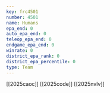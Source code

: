 ```yaml
---
key: frc4501
number: 4501
name: Humans
epa_end: 0
auto_epa_end: 0
teleop_epa_end: 0
endgame_epa_end: 0
winrate: 0
district_epa_rank: 0
district_epa_percentile: 0
type: Team
---
```

[[2025caoc]]
[[2025code]]
[[2025nvlv]]
